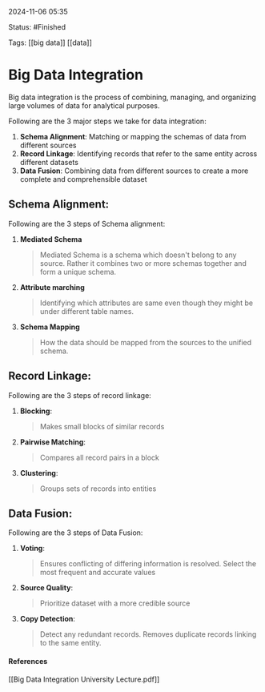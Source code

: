 
2024-11-06 05:35

Status: #Finished

Tags: [[big data]] [[data]]

# Big Data Integration

Big data integration is the process of combining, managing, and organizing large volumes of data for analytical purposes. 

Following are the 3 major steps we take for data integration:
1. **Schema Alignment**: Matching or mapping the schemas of data from different sources
2. **Record Linkage**: Identifying records that refer to the same entity across different datasets
3. **Data Fusion**: Combining data from different sources to create a more complete and comprehensible dataset

## Schema Alignment:

Following are the 3 steps of Schema alignment:

1. **Mediated Schema**
   >Mediated Schema is a schema which doesn't belong to any source. Rather it combines two or more schemas together and form a unique schema.
2. **Attribute marching**
   >Identifying which attributes are same even though they might be under different table names.
3. **Schema Mapping**
   >How the data should be mapped from the sources to the unified schema.   

## Record Linkage:

Following are the 3 steps of record linkage:

1. **Blocking**:
   >Makes small blocks of similar records 
2. **Pairwise Matching**:
   >Compares all record pairs in a block
3. **Clustering**:
   >Groups sets of records into entities
   
## Data Fusion:

Following are the 3 steps of Data Fusion:

1. **Voting**:
   >Ensures conflicting of differing information is resolved. Select the most frequent and accurate values
1. **Source Quality**:
   >Prioritize dataset with a more credible source
4. **Copy Detection**:
   >Detect any redundant records. Removes duplicate records linking to the same entity.

#### References
[[Big Data Integration University Lecture.pdf]]